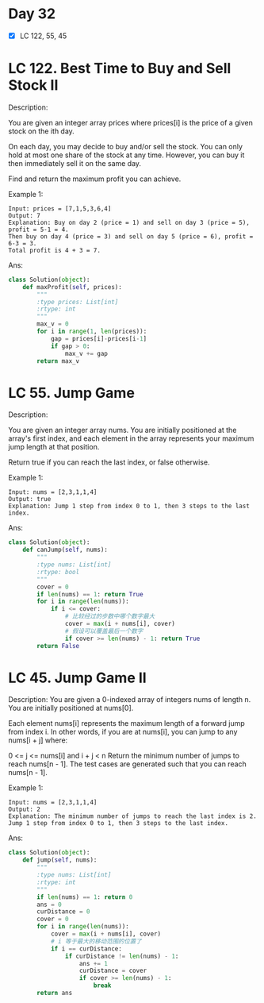 # Day 32

- [x] LC 122, 55, 45

# LC 122. Best Time to Buy and Sell Stock II

Description: 

You are given an integer array prices where prices[i] is the price of a given stock on the ith day.

On each day, you may decide to buy and/or sell the stock. You can only hold at most one share of the stock at any time. However, you can buy it then immediately sell it on the same day.

Find and return the maximum profit you can achieve.

Example 1:

```
Input: prices = [7,1,5,3,6,4]
Output: 7
Explanation: Buy on day 2 (price = 1) and sell on day 3 (price = 5), profit = 5-1 = 4.
Then buy on day 4 (price = 3) and sell on day 5 (price = 6), profit = 6-3 = 3.
Total profit is 4 + 3 = 7.
```

Ans:

``` py
class Solution(object):
    def maxProfit(self, prices):
        """
        :type prices: List[int]
        :rtype: int
        """
        max_v = 0
        for i in range(1, len(prices)):
            gap = prices[i]-prices[i-1]
            if gap > 0:
                max_v += gap
        return max_v
```

# LC 55. Jump Game

Description:

You are given an integer array nums. You are initially positioned at the array's first index, and each element in the array represents your maximum jump length at that position.

Return true if you can reach the last index, or false otherwise.

Example 1:

```
Input: nums = [2,3,1,1,4]
Output: true
Explanation: Jump 1 step from index 0 to 1, then 3 steps to the last index.
```

Ans:

``` py
class Solution(object):
    def canJump(self, nums):
        """
        :type nums: List[int]
        :rtype: bool
        """
        cover = 0
        if len(nums) == 1: return True
        for i in range(len(nums)):
            if i <= cover:
                # 比较经过的步数中哪个数字最大
                cover = max(i + nums[i], cover)
                # 假设可以覆盖最后一个数字
                if cover >= len(nums) - 1: return True
        return False
```


# LC 45. Jump Game II

Description:
You are given a 0-indexed array of integers nums of length n. You are initially positioned at nums[0].

Each element nums[i] represents the maximum length of a forward jump from index i. In other words, if you are at nums[i], you can jump to any nums[i + j] where:

0 <= j <= nums[i] and
i + j < n
Return the minimum number of jumps to reach nums[n - 1]. The test cases are generated such that you can reach nums[n - 1].

 

Example 1:

```
Input: nums = [2,3,1,1,4]
Output: 2
Explanation: The minimum number of jumps to reach the last index is 2. Jump 1 step from index 0 to 1, then 3 steps to the last index.
```

Ans:

```py
class Solution(object):
    def jump(self, nums):
        """
        :type nums: List[int]
        :rtype: int
        """
        if len(nums) == 1: return 0
        ans = 0
        curDistance = 0
        cover = 0
        for i in range(len(nums)):
            cover = max(i + nums[i], cover)
            # i 等于最大的移动范围的位置了
            if i == curDistance: 
                if curDistance != len(nums) - 1:
                    ans += 1
                    curDistance = cover
                    if cover >= len(nums) - 1: 
                        break
        return ans
```